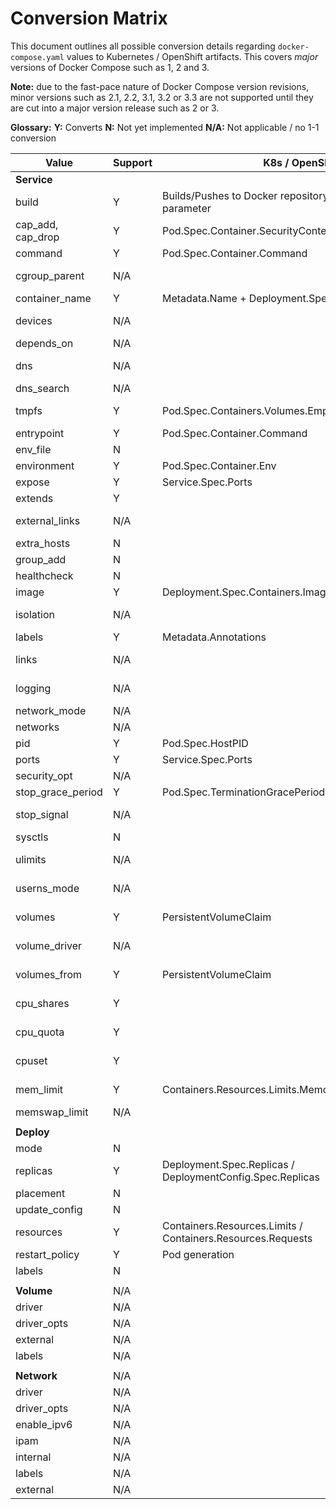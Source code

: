 # Conversion Matrix

This document outlines all possible conversion details regarding `docker-compose.yaml` values to Kubernetes / OpenShift artifacts. This covers *major* versions of Docker Compose such as 1, 2 and 3.

__Note:__ due to the fast-pace nature of Docker Compose version revisions, minor versions such as 2.1, 2.2, 3.1, 3.2 or 3.3 are not supported until they are cut into a major version release such as 2 or 3.

__Glossary:__
__Y:__ Converts
__N:__ Not yet implemented
__N/A:__ Not applicable / no 1-1 conversion

| Value             | Support | K8s / OpenShift                                                  | Notes                                                                                                          |
|-------------------|---------|------------------------------------------------------------------|----------------------------------------------------------------------------------------------------------------|
| __Service__       |         |                                                                  |                                                                                                                |
| build             | Y       | Builds/Pushes to Docker repository. See `--build` parameter      | Only supported on Version 1/2 of Docker Compose                                                                |
| cap_add, cap_drop | Y       | Pod.Spec.Container.SecurityContext.Capabilities.Add/Drop         |                                                                                                                |
| command           | Y       | Pod.Spec.Container.Command                                       |                                                                                                                |
| cgroup_parent     | N/A     |                                                                  | Not supported within Kubernetes. See issue https://github.com/kubernetes/kubernetes/issues/11986               |
| container_name    | Y       | Metadata.Name + Deployment.Spec.Containers.Name                  |                                                                                                                |
| devices           | N/A     |                                                                  | Not supported within Kubernetes, See issue https://github.com/kubernetes/kubernetes/issues/5607                |
| depends_on        | N/A     |                                                                  | No 1-1 mapping, Kubernetes uses a flat architecture                                                            |
| dns               | N/A     |                                                                  | Not used within Kubernetes. Kubernetes uses a managed DNS server                                               |
| dns_search        | N/A     |                                                                  | See `dns` key                                                                                                  |
| tmpfs             | Y       | Pod.Spec.Containers.Volumes.EmptyDir                             | Creates emptyDirvolume with medium set to Memory & mounts given directory inside container                     |
| entrypoint        | Y       | Pod.Spec.Container.Command                                       | Same as command                                                                                                |
| env_file          | N       |                                                                  |                                                                                                                |
| environment       | Y       | Pod.Spec.Container.Env                                           |                                                                                                                |
| expose            | Y       | Service.Spec.Ports                                               |                                                                                                                |
| extends           | Y       |                                                                  | Extends by utilizing the same image supplied                                                                   |
| external_links    | N/A     |                                                                  | Kubernetes uses a flat-structure for all containers and thus external_links does not have a 1-1 conversion     |
| extra_hosts       | N       |                                                                  |                                                                                                                |
| group_add         | N       |                                                                  |                                                                                                                |
| healthcheck       | N       |                                                                  |                                                                                                                |
| image             | Y       | Deployment.Spec.Containers.Image                                 |                                                                                                                |
| isolation         | N/A     |                                                                  | Not applicable as this applies to Windows with HyperV support                                                  |
| labels            | Y       | Metadata.Annotations                                             |                                                                                                                |
| links             | N/A     |                                                                  | All containers in the same pod are accessible in Kubernetes                                                    |
| logging           | N/A     |                                                                  | Kubernetes has built-in logging support at the node-level                                                      |
| network_mode      | N/A     |                                                                  | Kubernetes uses it's own cluster networking                                                                    |
| networks          | N/A     |                                                                  | See `networks` key                                                                                             |
| pid               | Y       | Pod.Spec.HostPID                                                 |                                                                                                                |
| ports             | Y       | Service.Spec.Ports                                               |                                                                                                                |
| security_opt      | N/A     |                                                                  | Kubernetes uses it's own container naming scheme                                                               |
| stop_grace_period | Y       | Pod.Spec.TerminationGracePeriodSeconds                           |                                                                                                                |
| stop_signal       | N/A     |                                                                  | Not supported within Kubernetes. See issue https://github.com/kubernetes/kubernetes/issues/30051               |
| sysctls           | N       |                                                                  |                                                                                                                |
| ulimits           | N/A     |                                                                  | Not supported within Kubernetes. See issue https://github.com/kubernetes/kubernetes/issues/3595                |
| userns_mode       | N/A     |                                                                  | Not supported within Kubernetes and ignored in Docker Compose Version 3                                        |
| volumes           | Y       | PersistentVolumeClaim                                            | Creates a PersistentVolumeClaim. Can only be created if there is already a PersistentVolume within the cluster |
| volume_driver     | N/A     |                                                                  | Different plugins for different volumes, see: https://kubernetes.io/docs/concepts/storage/volumes/             |
| volumes_from      | Y       | PersistentVolumeClaim                                            | Creates a PersistentVolumeClaim that is both shared by deployment and deployment config (OpenShift)            |
| cpu_shares        | Y       |                                                                  | No direct mapping, use `resources` key within Docker Compose Version 3 `deploy`                                |
| cpu_quota         | Y       |                                                                  | No direct mapping, use `resources` key within Docker Compose Version 3 `deploy`                                |
| cpuset            | Y       |                                                                  | No direct mapping, use `resources` key within Docker Compose Version 3 `deploy`                                |
| mem_limit         | Y       | Containers.Resources.Limits.Memory                               | Maps, but recommended to use `resources` key within Version 3 `deploy`                                         |
| memswap_limit     | N/A     |                                                                  | Removed in V3+, use mem_limit                                                                                  |
|                   |         |                                                                  |                                                                                                                |
| __Deploy__        |         |                                                                  |                                                                                                                |
| mode              | N       |                                                                  |                                                                                                                |
| replicas          | Y       | Deployment.Spec.Replicas / DeploymentConfig.Spec.Replicas        |                                                                                                                |
| placement         | N       |                                                                  |                                                                                                                |
| update_config     | N       |                                                                  |                                                                                                                |
| resources         | Y       | Containers.Resources.Limits / Containers.Resources.Requests      | Supports memory/cpu limits as well as memory/cpu requests                                                      |
| restart_policy    | Y       | Pod generation                                                   | This generated a Pod, see the [user guide on restart](http://kompose.io/user-guide/#restart)                   |
| labels            | N       |                                                                  |                                                                                                                |
|                   |         |                                                                  |                                                                                                                |
| __Volume__        | N/A     |                                                                  |                                                                                                                |
| driver            | N/A     |                                                                  |                                                                                                                |
| driver_opts       | N/A     |                                                                  |                                                                                                                |
| external          | N/A     |                                                                  |                                                                                                                |
| labels            | N/A     |                                                                  |                                                                                                                |
|                   |         |                                                                  |                                                                                                                |
| __Network__       | N/A     |                                                                  |                                                                                                                |
| driver            | N/A     |                                                                  |                                                                                                                |
| driver_opts       | N/A     |                                                                  |                                                                                                                |
| enable_ipv6       | N/A     |                                                                  |                                                                                                                |
| ipam              | N/A     |                                                                  |                                                                                                                |
| internal          | N/A     |                                                                  |                                                                                                                |
| labels            | N/A     |                                                                  |                                                                                                                |
| external          | N/A     |                                                                  |                                                                                                                |
